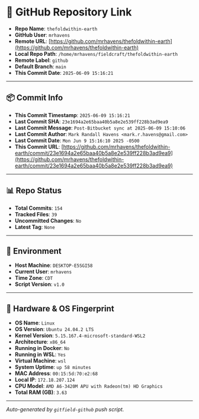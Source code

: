 # 🔗 GitHub Repository Link

- **Repo Name**: `thefoldwithin-earth`
- **GitHub User**: `mrhavens`
- **Remote URL**: [https://github.com/mrhavens/thefoldwithin-earth](https://github.com/mrhavens/thefoldwithin-earth)
- **Local Repo Path**: `/home/mrhavens/fieldcraft/thefoldwithin-earth`
- **Remote Label**: `github`
- **Default Branch**: `main`
- **This Commit Date**: `2025-06-09 15:16:21`

---

## 📦 Commit Info

- **This Commit Timestamp**: `2025-06-09 15:16:21`
- **Last Commit SHA**: `23e1694a2e65baa40b5a8e2e539ff228b3ad9ea9`
- **Last Commit Message**: `Post-Bitbucket sync at 2025-06-09 15:10:06`
- **Last Commit Author**: `Mark Randall Havens <mark.r.havens@gmail.com>`
- **Last Commit Date**: `Mon Jun 9 15:16:10 2025 -0500`
- **This Commit URL**: [https://github.com/mrhavens/thefoldwithin-earth/commit/23e1694a2e65baa40b5a8e2e539ff228b3ad9ea9](https://github.com/mrhavens/thefoldwithin-earth/commit/23e1694a2e65baa40b5a8e2e539ff228b3ad9ea9)

---

## 📊 Repo Status

- **Total Commits**: `154`
- **Tracked Files**: `39`
- **Uncommitted Changes**: `No`
- **Latest Tag**: `None`

---

## 🧭 Environment

- **Host Machine**: `DESKTOP-E5SGI58`
- **Current User**: `mrhavens`
- **Time Zone**: `CDT`
- **Script Version**: `v1.0`

---

## 🧬 Hardware & OS Fingerprint

- **OS Name**: `Linux`
- **OS Version**: `Ubuntu 24.04.2 LTS`
- **Kernel Version**: `5.15.167.4-microsoft-standard-WSL2`
- **Architecture**: `x86_64`
- **Running in Docker**: `No`
- **Running in WSL**: `Yes`
- **Virtual Machine**: `wsl`
- **System Uptime**: `up 58 minutes`
- **MAC Address**: `00:15:5d:70:e2:68`
- **Local IP**: `172.18.207.124`
- **CPU Model**: `AMD A6-3420M APU with Radeon(tm) HD Graphics`
- **Total RAM (GB)**: `3.63`

---

_Auto-generated by `gitfield-github` push script._
